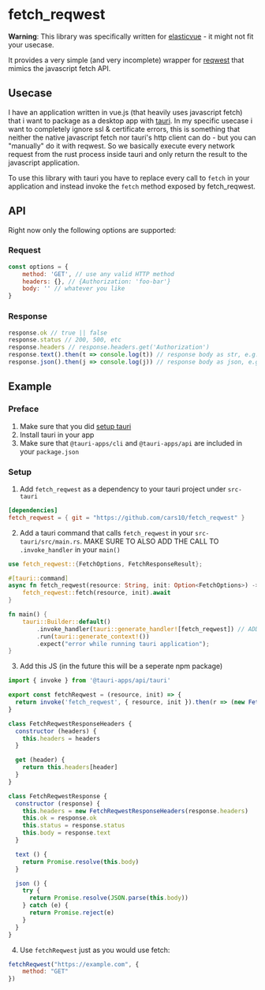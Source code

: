 # fetch_reqwest

**Warning**: This library was specifically written for [elasticvue](https://github.com/cars10/elasticvue) - it might not fit your usecase.

It provides a very simple (and very incomplete) wrapper for [reqwest](https://github.com/seanmonstar/reqwest) that mimics the javascript fetch API.


## Usecase

I have an application written in vue.js (that heavily uses javascript fetch) that i want to package as a desktop app with [tauri](https://tauri.studio).
In my specific usecase i want to completely ignore ssl & certificate errors, this is something that neither the native javascript fetch nor tauri's http client can do - but you can "manually" do it with reqwest.
So we basically execute every network request from the rust process inside tauri and only return the result to the javascript application.

To use this library with tauri you have to replace every call to `fetch` in your application and instead invoke the `fetch` method exposed by fetch_reqwest. 

## API

Right now only the following options are supported:

### Request

```javascript
const options = {
    method: 'GET', // use any valid HTTP method
    headers: {}, // {Authorization: 'foo-bar'}
    body: '' // whatever you like
}
```

### Response

```javascript
response.ok // true || false
response.status // 200, 500, etc
response.headers // response.headers.get('Authorization')
response.text().then(t => console.log(t)) // response body as str, e.g. "foo bar"
response.json().then(j => console.log(j)) // response body as json, e.g. {foo: "bar"}
```


## Example

### Preface

1. Make sure that you did [setup tauri](https://tauri.studio/docs/getting-started/prerequisites)
2. Install tauri in your app
3. Make sure that `@tauri-apps/cli` and `@tauri-apps/api` are included in your `package.json`

### Setup

1. Add `fetch_reqwest` as a dependency to your tauri project under `src-tauri`

```toml
[dependencies]
fetch_reqwest = { git = "https://github.com/cars10/fetch_reqwest" }
```

2. Add a tauri command that calls `fetch_reqwest` in your `src-tauri/src/main.rs`. MAKE SURE TO ALSO ADD THE CALL TO `.invoke_handler` in your `main()`

```rust
use fetch_reqwest::{FetchOptions, FetchResponseResult};

#[tauri::command]
async fn fetch_reqwest(resource: String, init: Option<FetchOptions>) -> FetchResponseResult {
    fetch_reqwest::fetch(resource, init).await
}

fn main() {
    tauri::Builder::default()
        .invoke_handler(tauri::generate_handler![fetch_reqwest]) // ADD THIS LINE TO USE THE COMMAND!!!
        .run(tauri::generate_context!())
        .expect("error while running tauri application");
}
```

3. Add this JS (in the future this will be a seperate npm package)

```javascript
import { invoke } from '@tauri-apps/api/tauri'

export const fetchReqwest = (resource, init) => {
  return invoke('fetch_reqwest', { resource, init }).then(r => (new FetchReqwestResponse(r)))
}

class FetchReqwestResponseHeaders {
  constructor (headers) {
    this.headers = headers
  }

  get (header) {
    return this.headers[header]
  }
}

class FetchReqwestResponse {
  constructor (response) {
    this.headers = new FetchReqwestResponseHeaders(response.headers)
    this.ok = response.ok
    this.status = response.status
    this.body = response.text
  }

  text () {
    return Promise.resolve(this.body)
  }

  json () {
    try {
      return Promise.resolve(JSON.parse(this.body))
    } catch (e) {
      return Promise.reject(e)
    }
  }
}

```

4. Use `fetchReqwest` just as you would use fetch:

```javascript
fetchReqwest("https://example.com", {
    method: "GET"
})
```